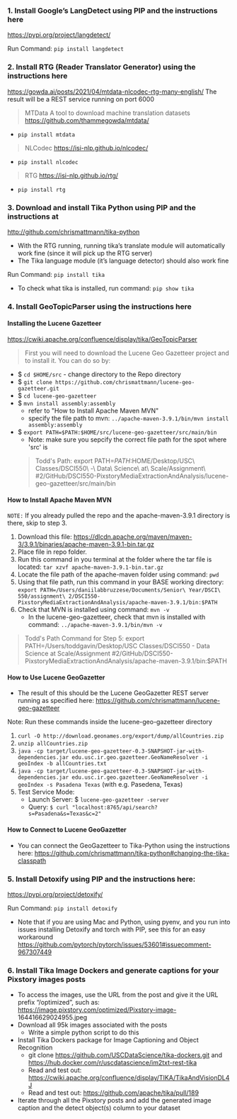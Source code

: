 ### 1. Install  Google’s  LangDetect  using  PIP  and  the  instructions  here 
https://pypi.org/project/langdetect/  

Run Command: `pip install langdetect`

### 2. Install  RTG  (Reader  Translator  Generator)  using  the  instructions  here 
https://gowda.ai/posts/2021/04/mtdata-nlcodec-rtg-many-english/  The  result  will  be  a 
REST service running on port 6000 

> MTData
A tool to download machine translation datasets https://github.com/thammegowda/mtdata/
- `pip install mtdata`

> NLCodec
https://isi-nlp.github.io/nlcodec/
- `pip install nlcodec`

> RTG
https://isi-nlp.github.io/rtg/
- `pip install rtg`

### 3. Download  and  install  Tika  Python  using  PIP  and  the  instructions  at 
http://github.com/chrismattmann/tika-python 
- With the RTG running, running tika’s translate module will automatically work fine (since it will pick up the RTG server) 
- The Tika language module (it’s language detector) should also work fine 

Run Command: `pip install tika`
- To check what tika is installed, run command: `pip show tika`

### 4. Install GeoTopicParser using the instructions here 

#### Installing the Lucene Gazetteer
https://cwiki.apache.org/confluence/display/tika/GeoTopicParser  
> First you will need to download the Lucene Geo Gazetteer project and to install it. You can do so by:
- $ `cd $HOME/src` - change directory to the Repo directory
- $ `git clone https://github.com/chrismattmann/lucene-geo-gazetteer.git`
- $ `cd lucene-geo-gazetteer`
- $ `mvn install assembly:assembly` 
    - refer to "How to Install Apache Maven MVN"
    - specify the file path to mvn: `../apache-maven-3.9.1/bin/mvn install assembly:assembly`
- $ `export PATH=$PATH:$HOME/src/lucene-geo-gazetteer/src/main/bin`
    - Note: make sure you sepcify the correct file path for the spot where 'src' is
    > Todd's Path: export PATH=$PATH:$HOME/Desktop/USC\ Classes/DSCI550\ -\ Data\ Science\ at\ Scale/Assignment\ #2/GitHub/DSCI550-PixstoryMediaExtractionAndAnalysis/lucene-geo-gazetteer/src/main/bin

#### How to Install Apache Maven MVN 
`NOTE:` If you already pulled the repo and the apache-maven-3.9.1 directory is there, skip to step 3.
1. Download this file: https://dlcdn.apache.org/maven/maven-3/3.9.1/binaries/apache-maven-3.9.1-bin.tar.gz
2. Place file in repo folder. 
3. Run this command in you terminal at the folder where the tar file is located: `tar xzvf apache-maven-3.9.1-bin.tar.gz`
4. Locate the file path of the apache-maven folder using command: `pwd`
5. Using that file path, run this command in your BASE working directory: `export PATH=/Users/daniilabbruzzese/Documents/Senior\ Year/DSCI\ 550/assignment\ 2/DSCI550-PixstoryMediaExtractionAndAnalysis/apache-maven-3.9.1/bin:$PATH`
6. Check that MVN is installed using command: `mvn -v`
    - In the lucene-geo-gazetteer, check that mvn is installed with command: `../apache-maven-3.9.1/bin/mvn -v`

> Todd's Path Command for Step 5: export PATH=/Users/toddgavin/Desktop/USC Classes/DSCI550 - Data Science at Scale/Assignment #2/GitHub/DSCI550-PixstoryMediaExtractionAndAnalysis/apache-maven-3.9.1/bin:$PATH

#### How to Use Lucene GeoGazetter
- The  result  of  this  should  be  the  Lucene  GeoGazetter  REST  server  running  as 
specified here: https://github.com/chrismattmann/lucene-geo-gazetteer   

Note: Run these commands inside the lucene-geo-gazetteer directory
1. `curl -O http://download.geonames.org/export/dump/allCountries.zip`
2. `unzip allCountries.zip`
3. `java -cp target/lucene-geo-gazetteer-0.3-SNAPSHOT-jar-with-dependencies.jar edu.usc.ir.geo.gazetteer.GeoNameResolver -i geoIndex -b allCountries.txt`
4. `java -cp target/lucene-geo-gazetteer-0.3-SNAPSHOT-jar-with-dependencies.jar edu.usc.ir.geo.gazetteer.GeoNameResolver -i geoIndex -s Pasadena Texas` (with e.g. Pasedena, Texas)
5. Test Service Mode:
    - Launch Server: $ `lucene-geo-gazetteer -server`
    - Query: `$ curl "localhost:8765/api/search?s=Pasadena&s=Texas&c=2"`

#### How to Connect to Lucene GeoGazetter
- You can connect the GeoGazetteer to Tika-Python using the instructions here: 
https://github.com/chrismattmann/tika-python#changing-the-tika-classpath  

### 5. Install Detoxify using PIP and the instructions here: 
https://pypi.org/project/detoxify/  

Run Command: `pip install detoxify`

- Note that if you are using Mac and Python, using pyenv, and you run into issues 
installing  Detoxify  and  torch  with  PIP,  see  this  for  an  easy  workaround 
https://github.com/pytorch/pytorch/issues/53601#issuecomment-967307449   

### 6. Install Tika Image Dockers and generate captions for your Pixstory images posts 
- To  access  the  images,  use  the  URL  from  the  post  and give  it  the  URL  prefix 
“/optimized”,  such  as:  https://image.pixstory.com/optimized/Pixstory-image-
164416629024955.jpeg  
- Download all 95k images associated with the posts 
    - Write a simple python script to do this 
- Install Tika Dockers package for Image Captioning and Object Recognition 
    - git  clone  https://github.com/USCDataScience/tika-dockers.git and https://hub.docker.com/r/uscdatascience/im2txt-rest-tika  
    - Read  and  test  out: https://cwiki.apache.org/confluence/display/TIKA/TikaAndVisionDL4J   
    - Read and test out: https://github.com/apache/tika/pull/189  
-  Iterate through all the Pixstory posts and add the generated image caption and the 
detect object(s) column to your dataset